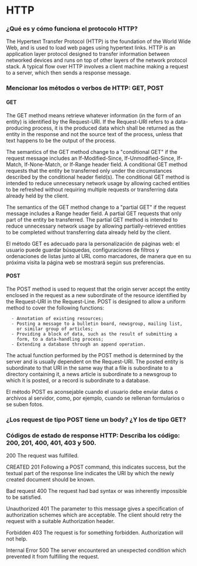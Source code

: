 # HTTP
###  ¿Qué es y cómo funciona el protocolo HTTP?
The Hypertext Transfer Protocol (HTTP) is the foundation of the World Wide Web, and is used to load web pages 
using hypertext links. HTTP is an application layer protocol designed to transfer information between networked 
devices and runs on top of other layers of the network protocol stack. A typical flow over HTTP involves a client 
machine making a request to a server, which then sends a response message.

### Mencionar los métodos o verbos de HTTP: GET, POST
#### GET
The GET method means retrieve whatever information (in the form of an entity) is identified by the Request-URI. 
If the Request-URI refers to a data-producing process, it is the produced data which shall be returned as the entity in 
the response and not the source text of the process, unless that text happens to be the output of the process.

The semantics of the GET method change to a "conditional GET" if the request message includes an 
If-Modified-Since, If-Unmodified-Since, If-Match, If-None-Match, or If-Range header field. A conditional 
GET method requests that the entity be transferred only under the circumstances described by the conditional header field(s). 
The conditional GET method is intended to reduce unnecessary network usage by allowing cached entities to be refreshed without 
requiring multiple requests or transferring data already held by the client.

The semantics of the GET method change to a "partial GET" if the request message includes a Range header field. 
A partial GET requests that only part of the entity be transferred. 
The partial GET method is intended to reduce unnecessary network usage by allowing partially-retrieved entities to be 
completed without transferring data already held by the client.

El método GET es adecuado para la personalización de páginas web: el usuario puede guardar búsquedas, configuraciones 
de filtros y ordenaciones de listas junto al URL como marcadores, de manera que en su próxima visita la página web se 
mostrará según sus preferencias.



#### POST
The POST method is used to request that the origin server accept the entity enclosed in the request as a new subordinate of the resource identified by the Request-URI in the Request-Line. POST is designed to allow a uniform method to cover the following functions:

      - Annotation of existing resources;
      - Posting a message to a bulletin board, newsgroup, mailing list,
        or similar group of articles;
      - Providing a block of data, such as the result of submitting a
        form, to a data-handling process;
      - Extending a database through an append operation.
      
The actual function performed by the POST method is determined by the server and is usually dependent on the Request-URI. 
The posted entity is subordinate to that URI in the same way that a file is subordinate to a directory containing 
it, a news article is subordinate to a newsgroup to which it is posted, or a record is subordinate to a database.

El método POST es aconsejable cuando el usuario debe enviar datos o archivos al servidor, 
como, por ejemplo, cuando se rellenan formularios o se suben fotos.

### ¿Los request de tipo POST tiene un body? ¿Y los de tipo GET?


### Códigos de estado de response HTTP: Describa los código: 200, 201, 400, 401, 403 y 500.
200
The request was fulfilled.

CREATED 201
Following a POST command, this indicates success, but the textual part of the response line indicates the URI by which 
the newly created document should be known.

Bad request 400
The request had bad syntax or 
was inherently impossible to be satisfied.

Unauthorized 401
The parameter to this message gives a specification of authorization schemes which are acceptable. The client should 
retry the request with a suitable Authorization header.

Forbidden 403
The request is for something forbidden. Authorization will not help.

Internal Error 500
The server encountered an unexpected condition which prevented it from fulfilling the request.